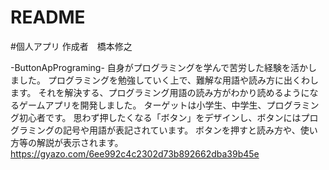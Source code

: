 # README

#個人アプリ
作成者　橋本修之

-ButtonApPrograming-
自身がプログラミングを学んで苦労した経験を活かしました。
プログラミングを勉強していく上で、難解な用語や読み方に出くわします。
それを解決する、プログラミング用語の読み方がわかり読めるようになるゲームアプリを開発しました。
ターゲットは小学生、中学生、プログラミング初心者です。
思わず押したくなる「ボタン」をデザインし、ボタンにはプログラミングの記号や用語が表記されています。
ボタンを押すと読み方や、使い方等の解説が表示されます。
https://gyazo.com/6ee992c4c2302d73b892662dba39b45e